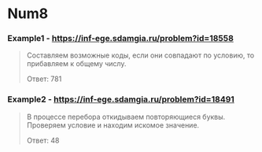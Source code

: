 # Num8
### Example1 - https://inf-ege.sdamgia.ru/problem?id=18558
> Составляем возможные коды, если они совпадают по условию, то прибавляем к общему числу.
> 
> Ответ: 781


### Example2 - https://inf-ege.sdamgia.ru/problem?id=18491
> В процессе перебора откидываем повторяющиеся буквы. Проверяем условие и находим искомое значение.
> 
> Ответ: 48